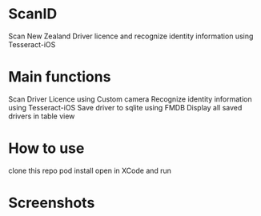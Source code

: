 # ScanID
Scan New Zealand Driver licence and recognize identity information using Tesseract-iOS

# Main functions
Scan Driver Licence using Custom camera
Recognize identity information using Tesseract-iOS
Save driver to sqlite using FMDB
Display all saved drivers in table view

# How to use
clone this repo
pod install
open in XCode and run

# Screenshots

